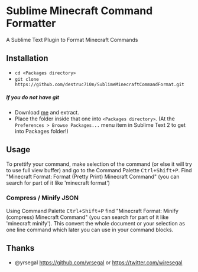 # Sublime Minecraft Command Formatter
A Sublime Text Plugin to Format Minecraft Commands

## Installation

- `cd <Packages directory>`
- `git clone https://github.com/destruc7i0n/SublimeMinecraftCommandFormat.git`

##### If you do not have git
- Download [me](https://github.com/destruc7i0n/SublimeMinecraftCommandFormat/archive/master.zip) and extract.
- Place the folder inside that one into `<Packages directory>`. (At the `Preferences > Browse Packages...` menu item in Sublime Text 2 to get into Packages folder!)

## Usage

To prettify your command, make selection of the command (or else it will try to use full view buffer) and go to the Command Palette <kbd>Ctrl+Shift+P</kbd>. Find "Minecraft Format: Format (Pretty Print) Minecraft Command" (you can search for part of it like 'minecraft format')

### Compress / Minify JSON

Using Command Palette <kbd>Ctrl+Shift+P</kbd> find "Minecraft Format: Minify (compress) Minecraft Command" (you can search for part of it like 'minecraft minify'). This convert the whole document or your selection as one line command which later you can use in your command blocks.

## Thanks

- @yrsegal https://github.com/yrsegal or https://twitter.com/wiresegal
